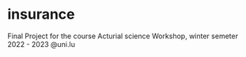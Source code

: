 # insurance

Final Project for the course Acturial science Workshop, winter semeter 2022 - 2023 @uni.lu
